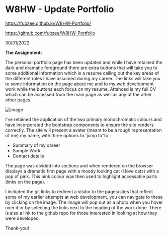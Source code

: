 # W8HW - Update Portfolio

https://fubzee.github.io/W8HW-Portfolio/

https://github.com/fubzee/W8HW-Portfolio

30/01/2022

**The Assignment:** 

The personal portfolio page has been updated and while I have retained the dark and dramatic foreground there are extra buttons that will take you to some additional information which is a resume calling out the key areas of the different roles I have assumed during my career.  The links will take you to some information on the page about me and to my web development work while the buttons each focus on my resume.  Attahced is my full CV which can be accessed from the main page as well as any of the other other pages.  

![image](https://user-images.githubusercontent.com/94102473/151694337-5dab44f6-9f25-4cb3-a435-94ac05f6e698.png)

I've retained the application of the two primary monochromatic colours and have incorporated the bootstrap components to ensure the site renders correctly.  The site will present a avater (meant to be a rough representation of me) my name, with three options to 'jump to"to :

- Summary of my career
- Sample Work
- Contact details

The page was divided into sections and when rendered on the browser displays a dramatic first page with a moody looking cat (I love cats) with a pop of pink.  This pink colour was then used to highlight accessable parts (links on the page). 

I included the git links to redirect a visitor to the pages/sites that reflect some of my earlier attempts at web development, you can navigate to these by clicking on the image.  The image will pop out as a photo when you hover over it or by selecting the links next to the heading of the work done.  There is also a link to the github repo for those interested in looking at how they were developed.  

Thank-you!
